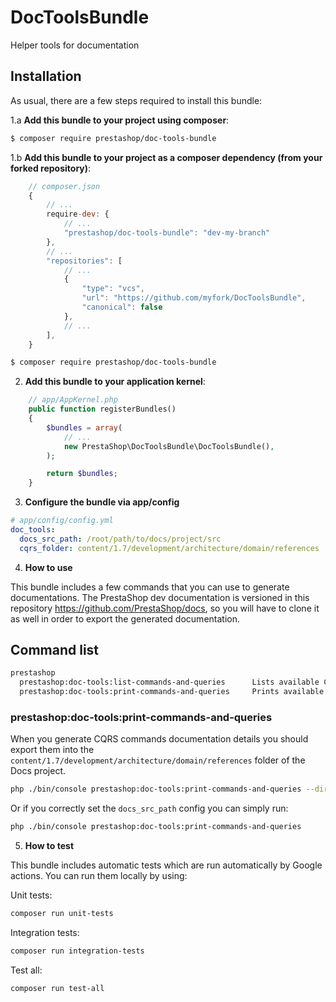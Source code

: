 # DocToolsBundle
Helper tools for documentation

## Installation

As usual, there are a few steps required to install this bundle:

1.a **Add this bundle to your project using composer**:

```bash
$ composer require prestashop/doc-tools-bundle
```

1.b **Add this bundle to your project as a composer dependency (from your forked repository)**:

```javascript
    // composer.json
    {
        // ...
        require-dev: {
            // ...
            "prestashop/doc-tools-bundle": "dev-my-branch"
        },
        // ...
        "repositories": [
            // ...
            {
                "type": "vcs",
                "url": "https://github.com/myfork/DocToolsBundle",
                "canonical": false
            },
            // ...
        ],
    }
```

```bash
$ composer require prestashop/doc-tools-bundle
```

2. **Add this bundle to your application kernel**:

```php
    // app/AppKernel.php
    public function registerBundles()
    {
        $bundles = array(
            // ...
            new PrestaShop\DocToolsBundle\DocToolsBundle(),
        );

        return $bundles;
    }
```

3. **Configure the bundle via app/config**

```yml
# app/config/config.yml
doc_tools:
  docs_src_path: /root/path/to/docs/project/src
  cqrs_folder: content/1.7/development/architecture/domain/references
```

4. **How to use**

This bundle includes a few commands that you can use to generate documentations. The PrestaShop dev documentation is
versioned in this repository https://github.com/PrestaShop/docs, so you will have to clone it as well in order to export
the generated documentation.

## Command list

```bash
prestashop
  prestashop:doc-tools:list-commands-and-queries      Lists available CQRS commands and queries
  prestashop:doc-tools:print-commands-and-queries     Prints available CQRS commands and queries to a file prepared for documentation
```

### prestashop:doc-tools:print-commands-and-queries

When you generate CQRS commands documentation details you should export them into the `content/1.7/development/architecture/domain/references` folder of the Docs project.

```bash
php ./bin/console prestashop:doc-tools:print-commands-and-queries --dir=/path/to/doc_project/src
```

Or if you correctly set the `docs_src_path` config you can simply run:

```bash
php ./bin/console prestashop:doc-tools:print-commands-and-queries
```

5. **How to test**

This bundle includes automatic tests which are run automatically by Google actions. You can run them locally by using:

Unit tests:
```bash
composer run unit-tests
```

Integration tests:
```bash
composer run integration-tests
```

Test all:
```bash
composer run test-all
```
